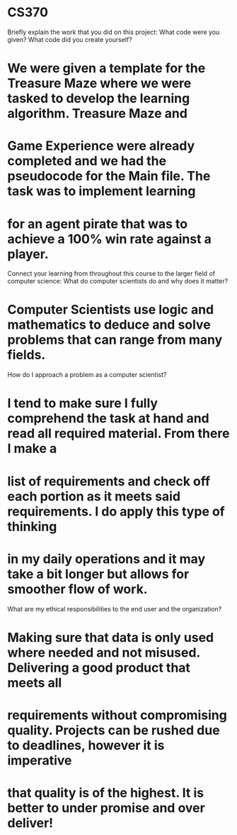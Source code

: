 # CS370




Briefly explain the work that you did on this project: What code were you given? What code did you create yourself?

# We were given a template for the Treasure Maze where we were tasked to develop the learning algorithm. Treasure Maze and 
# Game Experience were already completed and we had the pseudocode for the Main file. The task was to implement learning 
# for an agent pirate that was to achieve a 100% win rate against a player. 

Connect your learning from throughout this course to the larger field of computer science:
What do computer scientists do and why does it matter?
# Computer Scientists use logic and mathematics to deduce and solve problems that can range from many fields.

How do I approach a problem as a computer scientist?
# I tend to make sure I fully comprehend the task at hand and read all required material. From there I make a 
# list of requirements and check off each portion as it meets said requirements. I do apply this type of thinking
# in my daily operations and it may take a bit longer but allows for smoother flow of work. 

What are my ethical responsibilities to the end user and the organization?
# Making sure that data is only used where needed and not misused. Delivering a good product that meets all 
# requirements without compromising quality. Projects can be rushed due to deadlines, however it is imperative
# that quality is of the highest. It is better to under promise and over deliver! 
